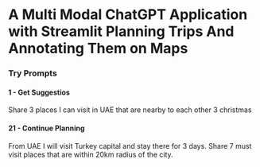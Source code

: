 # A Multi Modal ChatGPT Application with Streamlit Planning Trips And Annotating Them on Maps

### Try Prompts

#### 1 - Get Suggestios

Share 3 places I can visit in UAE that are nearby to each other 3 christmas

#### 21 - Continue Planning

From UAE I will visit Turkey capital and stay there for 3 days. Share 7 must visit places that are within 20km radius of the city.
